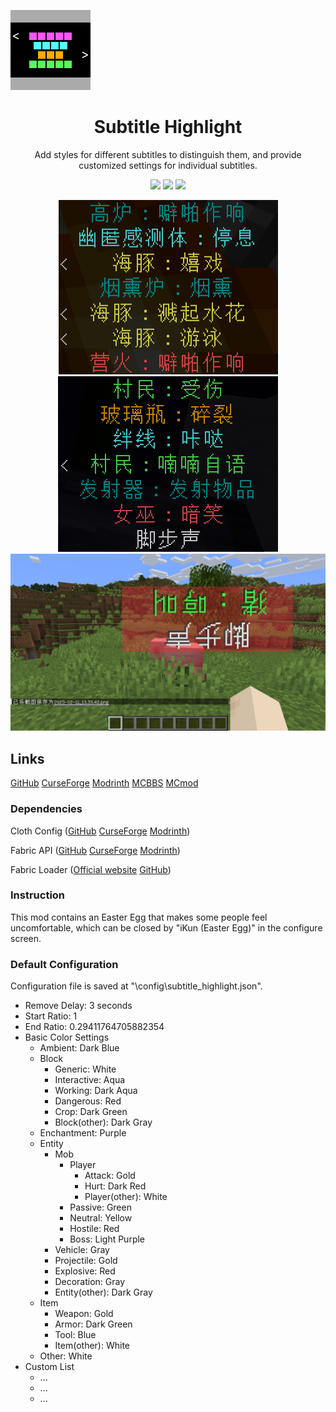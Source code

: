 <p align="left">
	<img src="./1.19.3/src/main/resources/assets/subtitle_highlight/icon.png" />
</p>


<h1 align="center">
	Subtitle Highlight
</h1>

<p align="center">
	Add styles for different subtitles to distinguish them, and provide customized settings for individual subtitles.
</p>

<p align="center">
	<a href="./LICENSE">
		<img src="https://img.shields.io/github/license/Yeah-Zero/Subtitle-Highlight?&style=flat-square" /></a>
	<img src="https://img.shields.io/github/languages/code-size/Yeah-Zero/Subtitle-Highlight?&style=flat-square" />
	<img src="https://img.shields.io/static/v1?label=Mod%20Loader&message=Fabric | Quilt&color=brightgreen&style=flat-square" />
</p>

<p align="center">
    <img src="./演示图片/效果演示1.png" />
    <img src="./演示图片/效果演示2.png" />
    <img src="./演示图片/效果演示3.png" />
</p>

## Links

[GitHub](https://github.com/Yeah-Zero/Subtitle-Highlight) [CurseForge](https://www.curseforge.com/minecraft/mc-mods/subtitle-highlight) [Modrinth](https://modrinth.com/mod/subtitle-highlight) [MCBBS](https://www.mcbbs.net/thread-1398903-1-1.html) [MCmod](https://www.mcmod.cn/class/8183.html)

### Dependencies

Cloth
Config ([GitHub](https://github.com/shedaniel/cloth-config) [CurseForge](https://www.curseforge.com/minecraft/mc-mods/cloth-config) [Modrinth](https://modrinth.com/mod/cloth-config))

Fabric
API ([GitHub](https://github.com/FabricMC/fabric) [CurseForge](https://www.curseforge.com/minecraft/mc-mods/fabric-api) [Modrinth](https://modrinth.com/mod/fabric-api))

Fabric Loader ([Official website](https://fabricmc.net) [GitHub](https://github.com/FabricMC/fabric-loader))

### Instruction

This mod contains an Easter Egg that makes some people feel uncomfortable, which can be closed by "iKun (Easter Egg)"
in the configure screen.

### Default Configuration

Configuration file is saved at "<Game Directory>\config\subtitle_highlight.json".

- Remove Delay: 3 seconds
- Start Ratio: 1
- End Ratio: 0.29411764705882354
- Basic Color Settings
    - Ambient: Dark Blue
    - Block
        - Generic: White
        - Interactive: Aqua
        - Working: Dark Aqua
        - Dangerous: Red
        - Crop: Dark Green
        - Block(other): Dark Gray
    - Enchantment: Purple
    - Entity
        - Mob
            - Player
                - Attack: Gold
                - Hurt: Dark Red
                - Player(other): White
            - Passive: Green
            - Neutral: Yellow
            - Hostile: Red
            - Boss: Light Purple
        - Vehicle: Gray
        - Projectile: Gold
        - Explosive: Red
        - Decoration: Gray
        - Entity(other): Dark Gray
    - Item
        - Weapon: Gold
        - Armor: Dark Green
        - Tool: Blue
        - Item(other): White
    - Other: White
- Custom List
    - ...
    - ...
    - ...
